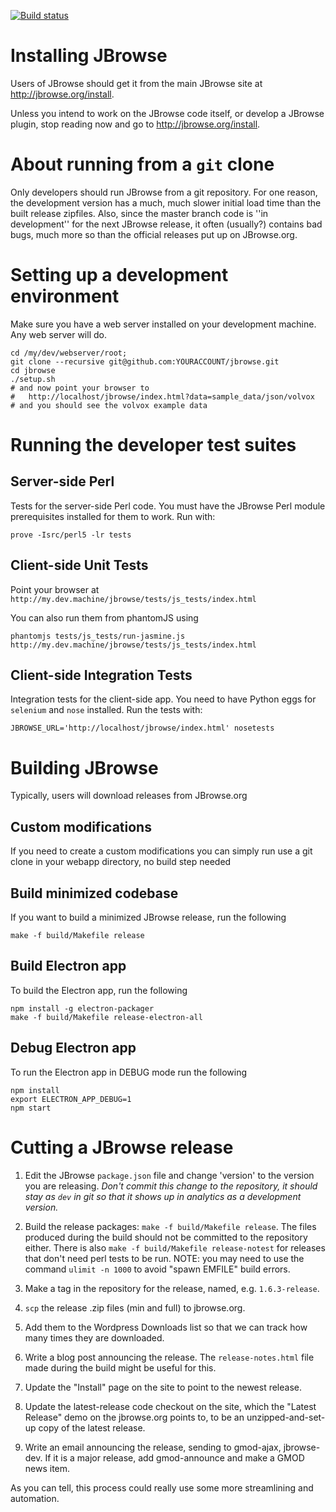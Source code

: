 [![Build status](https://travis-ci.org/GMOD/jbrowse.svg?branch=master)](https://travis-ci.org/GMOD/jbrowse)

# Installing JBrowse

Users of JBrowse should get it from the main JBrowse site at http://jbrowse.org/install.

Unless you intend to work on the JBrowse code itself, or develop a JBrowse plugin, stop reading now and go to http://jbrowse.org/install.

# About running from a `git` clone

Only developers should run JBrowse from a git repository.
For one reason, the development version has a much, much slower initial load
time than the built release zipfiles.  Also, since the master branch code is ''in development'' for the next JBrowse release, it often (usually?) contains bad bugs, much more so than the official releases put up on JBrowse.org.

# Setting up a development environment

Make sure you have a web server installed on your development machine.  Any web server will do.

    cd /my/dev/webserver/root;
    git clone --recursive git@github.com:YOURACCOUNT/jbrowse.git
    cd jbrowse
    ./setup.sh
    # and now point your browser to
    #   http://localhost/jbrowse/index.html?data=sample_data/json/volvox
    # and you should see the volvox example data

# Running the developer test suites

## Server-side Perl

Tests for the server-side Perl code.  You must have the JBrowse Perl
module prerequisites installed for them to work.  Run with:

    prove -Isrc/perl5 -lr tests

## Client-side Unit Tests

Point your browser at `http://my.dev.machine/jbrowse/tests/js_tests/index.html`

You can also run them from phantomJS using

    phantomjs tests/js_tests/run-jasmine.js http://my.dev.machine/jbrowse/tests/js_tests/index.html

## Client-side Integration Tests

Integration tests for the client-side app.  You need to have Python
eggs for `selenium` and `nose` installed.  Run the tests with:

    JBROWSE_URL='http://localhost/jbrowse/index.html' nosetests


# Building JBrowse

Typically, users will download releases from JBrowse.org

## Custom modifications

If you need to create a custom modifications you can simply run use a git clone in your webapp directory, no build step needed

## Build minimized codebase

If you want to build a minimized JBrowse release, run the following

    make -f build/Makefile release

## Build Electron app

To build the Electron app, run the following

    npm install -g electron-packager
    make -f build/Makefile release-electron-all


## Debug Electron app

To run the Electron app in DEBUG mode run the following

    npm install
    export ELECTRON_APP_DEBUG=1
    npm start


# Cutting a JBrowse release

1. Edit the JBrowse `package.json` file and change 'version' to the version you are releasing.  *Don't commit this change to the repository, it should stay as `dev` in git so that it shows up in analytics as a development version.*

2. Build the release packages: `make -f build/Makefile release`.  The files produced during the build should not be committed to the repository either. There is also `make -f build/Makefile release-notest` for releases that don't need perl tests to be run. NOTE: you may need to use the command `ulimit -n 1000` to avoid "spawn EMFILE" build errors.

3. Make a tag in the repository for the release, named, e.g. `1.6.3-release`.

4. `scp` the release .zip files (min and full) to jbrowse.org.

5. Add them to the Wordpress Downloads list so that we can track how
many times they are downloaded.

6. Write a blog post announcing the release.  The `release-notes.html`
file made during the build might be useful for this.

7. Update the "Install" page on the site to point to the newest release.

8. Update the latest-release code checkout on the site, which the "Latest Release" demo on the jbrowse.org points to, to be an unzipped-and-set-up copy of the latest release.

9. Write an email announcing the release, sending to gmod-ajax,
jbrowse-dev.  If it is a major release, add gmod-announce and make a GMOD news item.

As you can tell, this process could really use some more streamlining and automation.
